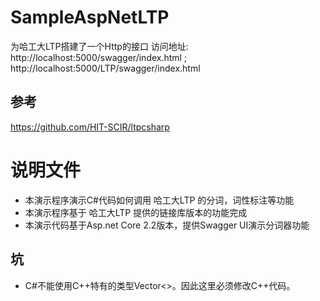 # SampleAspNetLTP
为哈工大LTP搭建了一个Http的接口
访问地址: http://localhost:5000/swagger/index.html ; http://localhost:5000/LTP/swagger/index.html

## 参考
https://github.com/HIT-SCIR/ltpcsharp

# 说明文件
* 本演示程序演示C#代码如何调用 哈工大LTP 的分词，词性标注等功能
* 本演示程序基于 哈工大LTP 提供的链接库版本的功能完成
* 本演示代码基于Asp.net Core 2.2版本，提供Swagger UI演示分词器功能


## 坑
* C#不能使用C++特有的类型Vector<>。因此这里必须修改C++代码。


